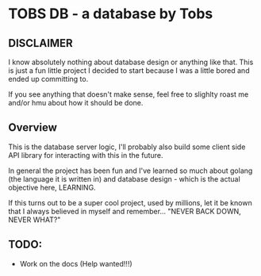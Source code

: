# TOBS DB - a database by Tobs

## DISCLAIMER

I know absolutely nothing about database design or anything like that.
This is just a fun little project I decided to start because I was a little bored and ended up committing to.

If you see anything that doesn't make sense, feel free to slighlty roast me and/or hmu about how it should be done.

## Overview

This is the database server logic, I'll probably also build some client side API library for interacting with this in the future.

In general the project has been fun and I've learned so much about golang (the language it is written in) and database design - which is the actual objective here, LEARNING.

If this turns out to be a super cool project, used by millions, let it be known that I always believed in myself and remember... "NEVER BACK DOWN, NEVER WHAT?"

## TODO:

- Work on the docs (Help wanted!!!)
